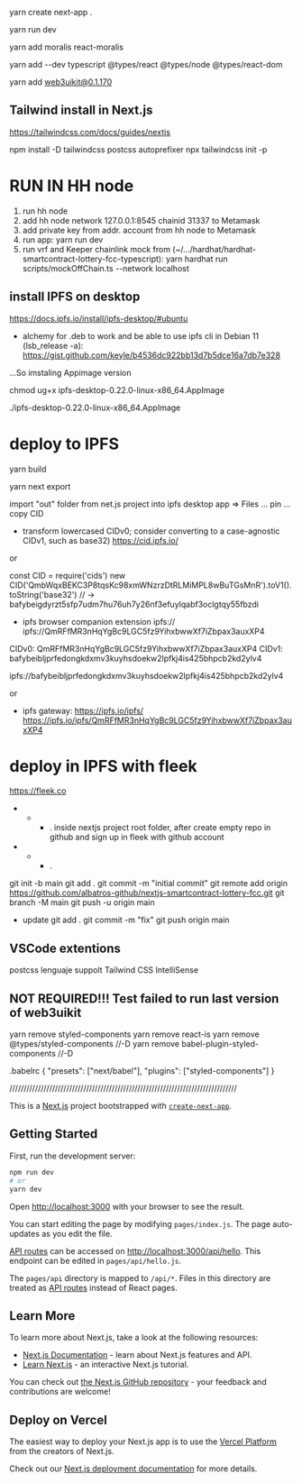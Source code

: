 

yarn create next-app .

yarn run dev

yarn add moralis react-moralis

yarn add --dev typescript @types/react @types/node @types/react-dom

yarn add web3uikit@0.1.170

## Tailwind install in Next.js
https://tailwindcss.com/docs/guides/nextjs

npm install -D tailwindcss postcss autoprefixer
npx tailwindcss init -p

# RUN IN HH node

1. run hh node
2. add hh node network 127.0.0.1:8545 chainid 31337 to Metamask 
3. add private key from addr. account from hh node to Metamask
4. run app: yarn run dev
5. run vrf and Keeper chainlink mock from (~/.../hardhat/hardhat-smartcontract-lottery-fcc-typescript):  yarn hardhat run scripts/mockOffChain.ts --network localhost

## install IPFS on desktop

https://docs.ipfs.io/install/ipfs-desktop/#ubuntu

* alchemy for .deb to work and be able to use ipfs cli in Debian 11 (lsb_release -a):
https://gist.github.com/keyle/b4536dc922bb13d7b5dce16a7db7e328

...So imstaling Appimage version

chmod ug+x ipfs-desktop-0.22.0-linux-x86_64.AppImage

./ipfs-desktop-0.22.0-linux-x86_64.AppImage


# deploy to IPFS

yarn build

yarn next export

import "out" folder from net.js project into ipfs desktop app => Files 
... pin 
... copy CID

* transform lowercased CIDv0; consider converting to a case-agnostic CIDv1, such as base32)
https://cid.ipfs.io/

or

const CID = require('cids')
new CID('QmbWqxBEKC3P8tqsKc98xmWNzrzDtRLMiMPL8wBuTGsMnR').toV1().toString('base32')
// → bafybeigdyrzt5sfp7udm7hu76uh7y26nf3efuylqabf3oclgtqy55fbzdi


* ipfs browser companion extension
ipfs://<CID Hash>
ipfs://QmRFfMR3nHqYgBc9LGC5fz9YihxbwwXf7iZbpax3auxXP4

CIDv0:  QmRFfMR3nHqYgBc9LGC5fz9YihxbwwXf7iZbpax3auxXP4
CIDv1:  bafybeibljprfedongkdxmv3kuyhsdoekw2lpfkj4is425bhpcb2kd2ylv4

ipfs://bafybeibljprfedongkdxmv3kuyhsdoekw2lpfkj4is425bhpcb2kd2ylv4

or

* ipfs gateway:
https://ipfs.io/ipfs/<CID Hash>
https://ipfs.io/ipfs/QmRFfMR3nHqYgBc9LGC5fz9YihxbwwXf7iZbpax3auxXP4


# deploy in IPFS with fleek
https://fleek.co

* * * .
inside nextjs project root folder, after create empty repo in github and sign up in fleek with github account
* * * .

git init -b main
git add .
git commit -m "initial commit"
git remote add origin https://github.com/albatros-github/nextjs-smartcontract-lottery-fcc.git
git branch -M main
git push -u origin main

* update
git add .
git commit -m "fix"
git push origin main

## VSCode extentions
postcss lenguaje suppolt
Tailwind CSS IntelliSense

## NOT REQUIRED!!!  Test failed to run last version of web3uikit
yarn remove styled-components
yarn remove react-is
yarn remove @types/styled-components //-D
yarn remove babel-plugin-styled-components //-D

.babelrc
{
    "presets": ["next/babel"],
    "plugins": ["styled-components"]
}





////////////////////////////////////////////////////////////////////////////////



This is a [Next.js](https://nextjs.org/) project bootstrapped with [`create-next-app`](https://github.com/vercel/next.js/tree/canary/packages/create-next-app).

## Getting Started

First, run the development server:

```bash
npm run dev
# or
yarn dev
```

Open [http://localhost:3000](http://localhost:3000) with your browser to see the result.

You can start editing the page by modifying `pages/index.js`. The page auto-updates as you edit the file.

[API routes](https://nextjs.org/docs/api-routes/introduction) can be accessed on [http://localhost:3000/api/hello](http://localhost:3000/api/hello). This endpoint can be edited in `pages/api/hello.js`.

The `pages/api` directory is mapped to `/api/*`. Files in this directory are treated as [API routes](https://nextjs.org/docs/api-routes/introduction) instead of React pages.

## Learn More

To learn more about Next.js, take a look at the following resources:

- [Next.js Documentation](https://nextjs.org/docs) - learn about Next.js features and API.
- [Learn Next.js](https://nextjs.org/learn) - an interactive Next.js tutorial.

You can check out [the Next.js GitHub repository](https://github.com/vercel/next.js/) - your feedback and contributions are welcome!

## Deploy on Vercel

The easiest way to deploy your Next.js app is to use the [Vercel Platform](https://vercel.com/new?utm_medium=default-template&filter=next.js&utm_source=create-next-app&utm_campaign=create-next-app-readme) from the creators of Next.js.

Check out our [Next.js deployment documentation](https://nextjs.org/docs/deployment) for more details.
